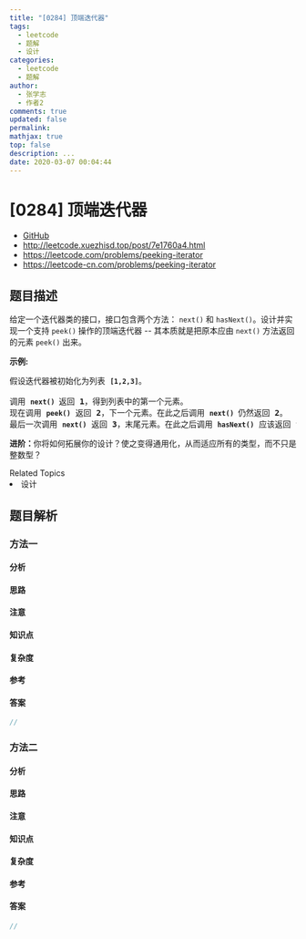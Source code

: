 ```yaml
---
title: "[0284] 顶端迭代器"
tags:
  - leetcode
  - 题解
  - 设计
categories:
  - leetcode
  - 题解
author:
  - 张学志
  - 作者2
comments: true
updated: false
permalink:
mathjax: true
top: false
description: ...
date: 2020-03-07 00:04:44
---
```



# [0284] 顶端迭代器
* [GitHub](https://github.com/algoboy101/LeetCodeCrowdsource/tree/master/_posts/QA/%5B0284%5D%20%E9%A1%B6%E7%AB%AF%E8%BF%AD%E4%BB%A3%E5%99%A8.md)
* http://leetcode.xuezhisd.top/post/7e1760a4.html
* https://leetcode.com/problems/peeking-iterator
* https://leetcode-cn.com/problems/peeking-iterator


## 题目描述

<p>给定一个迭代器类的接口，接口包含两个方法：&nbsp;<code>next()</code>&nbsp;和&nbsp;<code>hasNext()</code>。设计并实现一个支持&nbsp;<code>peek()</code>&nbsp;操作的顶端迭代器 -- 其本质就是把原本应由&nbsp;<code>next()</code>&nbsp;方法返回的元素&nbsp;<code>peek()</code>&nbsp;出来。</p>

<p><strong>示例:</strong></p>

<pre>假设迭代器被初始化为列表&nbsp;<strong><code>[1,2,3]</code></strong>。

调用&nbsp;<strong><code>next() </code></strong>返回 <strong>1</strong>，得到列表中的第一个元素。
现在调用&nbsp;<strong><code>peek()</code></strong>&nbsp;返回 <strong>2</strong>，下一个元素。在此之后调用&nbsp;<strong><code>next() </code></strong>仍然返回 <strong>2</strong>。
最后一次调用&nbsp;<strong><code>next()</code></strong>&nbsp;返回 <strong>3</strong>，末尾元素。在此之后调用&nbsp;<strong><code>hasNext()</code></strong>&nbsp;应该返回 <strong>false</strong>。
</pre>

<p><strong>进阶：</strong>你将如何拓展你的设计？使之变得通用化，从而适应所有的类型，而不只是整数型？</p>
<div><div>Related Topics</div><div><li>设计</li></div></div>


## 题目解析


### 方法一

#### 分析

#### 思路

#### 注意

#### 知识点

#### 复杂度

#### 参考

#### 答案

```cpp
//
```


### 方法二

#### 分析

#### 思路

#### 注意

#### 知识点

#### 复杂度

#### 参考

#### 答案

```cpp
//
```


